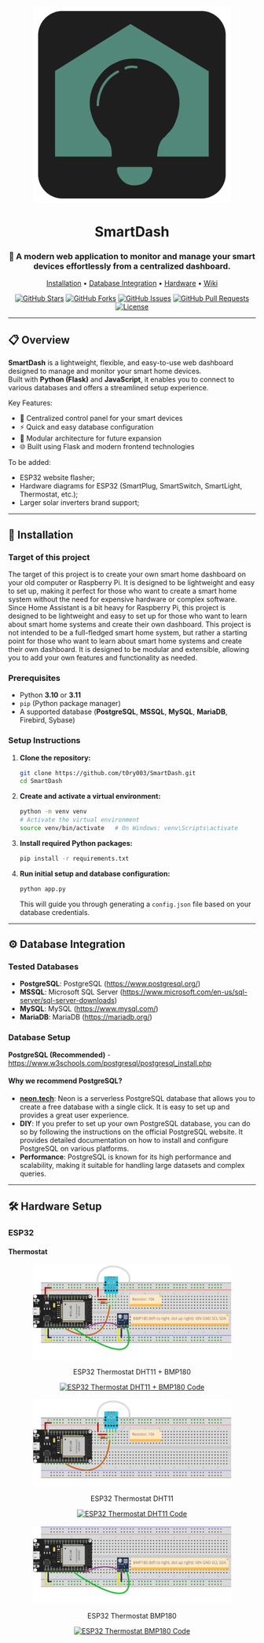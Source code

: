 <div align="center">
  <img src="static/images/0.5x/Artboard%201@0.5x.png" alt="SmartDash" width="400">
</div>

<h1 align="center">SmartDash</h1>

<div align="center">
  <h3 align="center">📡 A modern web application to monitor and manage your smart devices effortlessly from a centralized dashboard.</h3>
  <p align="center">
    <a href="#-installation">Installation</a> •
    <a href="#️-database-integration">Database Integration</a> •
    <a href="#-hardware-setup">Hardware</a> •
    <a href="https://github.com/t0ry003/SmartDash/wiki">Wiki</a>
  </p>

[![GitHub Stars](https://img.shields.io/github/stars/t0ry003/SmartDash.svg)](https://github.com/t0ry003/SmartDash/stargazers)
[![GitHub Forks](https://img.shields.io/github/forks/t0ry003/SmartDash.svg)](https://github.com/t0ry003/SmartDash/network/members)
[![GitHub Issues](https://img.shields.io/github/issues/t0ry003/SmartDash.svg)](https://github.com/t0ry003/SmartDash/issues)
[![GitHub Pull Requests](https://img.shields.io/github/issues-pr/t0ry003/SmartDash.svg)](https://github.com/t0ry003/SmartDash/pulls)
[![License](https://img.shields.io/github/license/t0ry003/SmartDash.svg)](https://github.com/t0ry003/SmartDash/blob/main/LICENSE)
</div>

---

## 📋 Overview

**SmartDash** is a lightweight, flexible, and easy-to-use web dashboard designed to manage and monitor your smart home
devices.  
Built with **Python (Flask)** and **JavaScript**, it enables you to connect to various databases and offers a
streamlined setup experience.

Key Features:

- 📱 Centralized control panel for your smart devices
- ⚡ Quick and easy database configuration
- 🧩 Modular architecture for future expansion
- 🌐 Built using Flask and modern frontend technologies

To be added:

- ESP32 website flasher;
- Hardware diagrams for ESP32 (SmartPlug, SmartSwitch, SmartLight, Thermostat, etc.);
- Larger solar inverters brand support;

---

## 🚀 Installation

### Target of this project

The target of this project is to create your own smart home dashboard on your old computer or Raspberry Pi. It is
designed to be lightweight and easy to set up, making it perfect for those who want to create a smart home system
without the need for expensive hardware or complex software. Since Home Assistant is a bit heavy for Raspberry Pi, this
project is designed to be lightweight and easy to set up for those who want to learn about smart home systems and create
their own dashboard. This project is not intended to be a full-fledged smart home system, but rather a starting point
for those who want to learn about smart home systems and create their own dashboard. It is designed to be modular and
extensible, allowing you to add your own features and functionality as needed.

### Prerequisites

- Python **3.10** or **3.11**
- `pip` (Python package manager)
- A supported database (**PostgreSQL**, **MSSQL**, **MySQL**, **MariaDB**, Firebird, Sybase)

### Setup Instructions

1. **Clone the repository:**
    ```bash
    git clone https://github.com/t0ry003/SmartDash.git
    cd SmartDash
    ```

2. **Create and activate a virtual environment:**
    ```bash
    python -m venv venv
    # Activate the virtual environment
    source venv/bin/activate   # On Windows: venv\Scripts\activate
    ```

3. **Install required Python packages:**
    ```bash
    pip install -r requirements.txt
    ```

4. **Run initial setup and database configuration:**
    ```bash
    python app.py
    ```
   This will guide you through generating a `config.json` file based on your database credentials.

---

## ⚙️ Database Integration

### Tested Databases

- **PostgreSQL**: PostgreSQL (https://www.postgresql.org/)
- **MSSQL**: Microsoft SQL Server (https://www.microsoft.com/en-us/sql-server/sql-server-downloads)
- **MySQL**: MySQL (https://www.mysql.com/)
- **MariaDB**: MariaDB (https://mariadb.org/)

### Database Setup

**PostgreSQL (Recommended)** - https://www.w3schools.com/postgresql/postgresql_install.php

#### Why we recommend PostgreSQL?

- **[neon.tech](https://neon.tech/)**: Neon is a serverless PostgreSQL database that allows you to create a free
  database with a single click. It is easy to set up and provides a great user experience.
- **DIY**: If you prefer to set up your own PostgreSQL database, you can do so by following the instructions on the
  official PostgreSQL website. It provides detailed documentation on how to install and configure PostgreSQL on various
  platforms.
- **Performance**: PostgreSQL is known for its high performance and scalability, making it suitable for handling large
  datasets and complex queries.

---

## 🛠️ Hardware Setup

### ESP32

#### Thermostat

<!-- ESP32 Thermostat DHT11 + BMP180 -->
<div align="center">
  <img src="/dev/dht_bmp.png" alt="ESP32 Thermostat DHT11 + BMP180" style="max-width: 80%; height: auto;" />
  <p>ESP32 Thermostat DHT11 + BMP180</p>
  <a href="https://github.com/t0ry003/SmartDash/blob/master/dev//dev/esp32_thermostat_DHT11_BMP180.ino">
    <img src="https://img.shields.io/badge/ESP32_Thermostat_DHT11_+_BMP180_Code-View-blue?logo=github" alt="ESP32 Thermostat DHT11 + BMP180 Code" />
  </a>
</div>

<br>

<!-- ESP32 Thermostat DHT11 -->
<div align="center">
  <img src="/dev/dht.png" alt="ESP32 Thermostat DHT11" style="max-width: 80%; height: auto;" />
  <p>ESP32 Thermostat DHT11</p>
  <a href="https://github.com/t0ry003/SmartDash/blob/master/dev/esp32_thermostat_DHT11.ino">
    <img src="https://img.shields.io/badge/ESP32_Thermostat_DHT11_Code-View-blue?logo=github" alt="ESP32 Thermostat DHT11 Code" />
  </a>
</div>

<br>

<!-- ESP32 Thermostat BMP180 -->
<div align="center">
  <img src="/dev/bmp.png" alt="ESP32 Thermostat BMP180" style="max-width: 80%; height: auto;" />
  <p>ESP32 Thermostat BMP180</p>
  <a href="https://github.com/t0ry003/SmartDash/blob/master/dev/esp32_thermostat_BMP180.ino">
    <img src="https://img.shields.io/badge/ESP32_Thermostat_BMP180-View-blue?logo=github" alt="ESP32 Thermostat BMP180 Code" />
  </a>
</div>